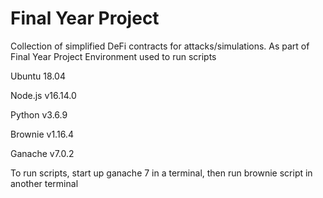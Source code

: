 # Final Year Project
Collection of simplified DeFi contracts for attacks/simulations. As part of Final Year Project
Environment used to run scripts

Ubuntu 18.04

Node.js v16.14.0

Python v3.6.9

Brownie v1.16.4

Ganache v7.0.2

To run scripts, start up ganache 7 in a terminal, then run brownie script in another terminal

